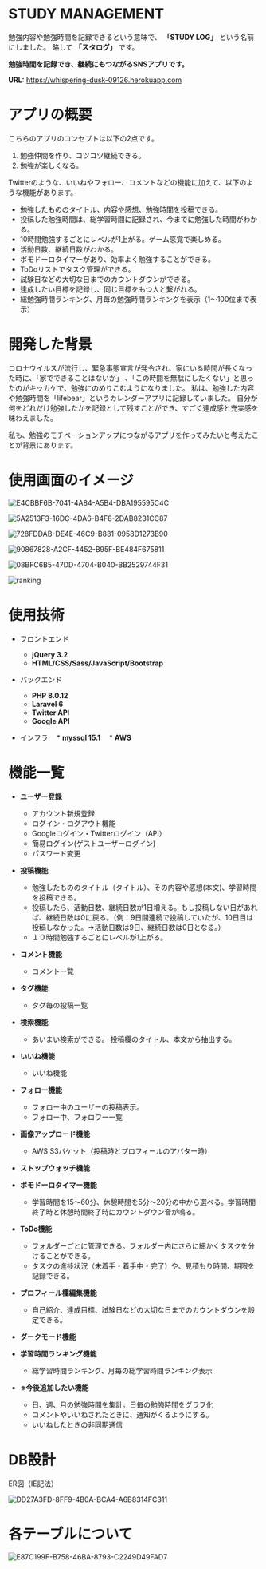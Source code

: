 # STUDY MANAGEMENT

勉強内容や勉強時間を記録できるという意味で、 **「STUDY LOG」** という名前にしました。
略して **「スタログ」** です。

**勉強時間を記録でき、継続にもつながるSNSアプリです。**

**URL:** https://whispering-dusk-09126.herokuapp.com

# アプリの概要

こちらのアプリのコンセプトは以下の2点です。

1. 勉強仲間を作り、コツコツ継続できる。
2. 勉強が楽しくなる。

Twitterのような、いいねやフォロー、コメントなどの機能に加えて、以下のような機能があります。

* 勉強したもののタイトル、内容や感想、勉強時間を投稿できる。
* 投稿した勉強時間は、総学習時間に記録され、今までに勉強した時間がわかる。
* 10時間勉強するごとにレベルが1上がる。ゲーム感覚で楽しめる。
* 活動日数、継続日数がわかる。
* ポモドーロタイマーがあり、効率よく勉強することができる。
* ToDoリストでタスク管理ができる。
* 試験日などの大切な日までのカウントダウンができる。
* 達成したい目標を記録し、同じ目標をもつ人と繋がれる。
* 総勉強時間ランキング、月毎の勉強時間ランキングを表示（1〜100位まで表示）

# 開発した背景

コロナウイルスが流行し、緊急事態宣言が発令され、家にいる時間が長くなった時に、「家でできることはないか」
、「この時間を無駄にしたくない」と思ったのがキッカケで、勉強にのめりこむようになりました。
私は、勉強した内容や勉強時間を「lifebear」というカレンダーアプリに記録していました。
自分が何をどれだけ勉強したかを記録として残すことができ、すごく達成感と充実感を味わえました。

私も、勉強のモチベーションアップにつながるアプリを作ってみたいと考えたことが背景にあります。

# 使用画面のイメージ
   
   ![E4CBBF6B-7041-4A84-A5B4-DBA195595C4C](https://user-images.githubusercontent.com/90256385/147176501-c92cff79-8ba7-4a90-b20a-38b95373a720.jpeg)

   ![5A2513F3-16DC-4DA6-B4F8-2DAB8231CC87](https://user-images.githubusercontent.com/90256385/147175020-037b1bc3-51a1-478e-8623-ae35ac32f42f.jpeg)
 
   ![728FDDAB-DE4E-46C9-B881-0958D1273B90](https://user-images.githubusercontent.com/90256385/147175401-727a0427-4bcf-41fd-b411-b3bff26ef32b.jpeg)
   
   ![90867828-A2CF-4452-B95F-BE484F675811](https://user-images.githubusercontent.com/90256385/147175872-f499bbcd-9c13-4a5b-ab57-e7b60fbbae57.jpeg)
   
   ![08BFC6B5-47DD-4704-B040-BB2529744F31](https://user-images.githubusercontent.com/90256385/147176181-72b0d703-ce70-4c29-9130-a4a148c25fa8.jpeg)
   
   ![ranking](https://user-images.githubusercontent.com/90256385/148499527-966fe4a9-d729-47e7-8b6c-8a4a406aafc1.jpeg)

  # 使用技術
  
 * フロントエンド
   * **jQuery 3.2**
   * **HTML/CSS/Sass/JavaScript/Bootstrap**

 * バックエンド
   * **PHP 8.0.12**
   * **Laravel 6**
   * **Twitter API**
   * **Google API**
 
 * インフラ
 　* **myssql 15.1**
 　* **AWS**

# 機能一覧

 * **ユーザー登録**
   * アカウント新規登録
   * ログイン・ログアウト機能
   * Googleログイン・Twitterログイン（API）
   * 簡易ログイン(ゲストユーザーログイン)
   * パスワード変更
 
 * **投稿機能**
   * 勉強したもののタイトル（タイトル）、その内容や感想(本文)、学習時間を投稿できる。
   * 投稿したら、活動日数、継続日数が1日増える。もし投稿しない日があれば、継続日数は0に戻る。（例：9日間連続で投稿していたが、10日目は投稿しなかった。→活動日数は9日、継続日数は0日となる。）
   * １０時間勉強するごとにレベルが1上がる。

 * **コメント機能**
   * コメント一覧

 * **タグ機能**
   * タグ毎の投稿一覧 

 * **検索機能**
   * あいまい検索ができる。 投稿欄のタイトル、本文から抽出する。

 * **いいね機能**
   * いいね機能
 
 * **フォロー機能**
   * フォロー中のユーザーの投稿表示。
   * フォロー中、フォロワー一覧
  
 * **画像アップロード機能**
   
   * AWS S3バケット（投稿時とプロフィールのアバター時）

 * **ストップウォッチ機能**
 
 * **ポモドーロタイマー機能**
   * 学習時間を15〜60分、休憩時間を5分〜20分の中から選べる。学習時間終了時と休憩時間終了時にカウントダウン音が鳴る。
  
 * **ToDo機能**
   * フォルダーごとに管理できる。フォルダー内にさらに細かくタスクを分けることができる。
   * タスクの進捗状況（未着手・着手中・完了）や、見積もり時間、期限を記録できる。
  
 * **プロフィール欄編集機能**
   * 自己紹介、達成目標、試験日などの大切な日までのカウントダウンを設定できる。
 
 * **ダークモード機能**
 
 * **学習時間ランキング機能**
   * 総学習時間ランキング、月毎の総学習時間ランキング表示 
 
 * **※今後追加したい機能**
  
   * 日、週、月の勉強時間を集計。日毎の勉強時間をグラフ化
   * コメントやいいねされたときに、通知がくるようにする。
   * いいねしたときの非同期通信

# DB設計

ER図（IE記法）

![DD27A3FD-8FF9-4B0A-BCA4-A6B8314FC311](https://user-images.githubusercontent.com/90256385/148501957-0f647641-82d3-4208-8b39-82f82fca6e7c.jpeg)

# 各テーブルについて

![E87C199F-B758-46BA-8793-C2249D49FAD7](https://user-images.githubusercontent.com/90256385/146690433-47d14cc0-501a-4339-a2b3-93b258fcfa1d.jpeg)
